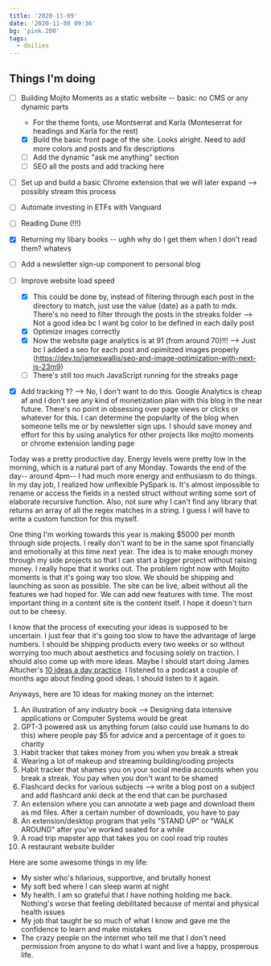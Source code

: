 ```yaml
---
title: '2020-11-09'
date: '2020-11-09 09:36'
bg: 'pink.200'
tags:
  - dailies
---
```


## Things I'm doing

- [ ] Building Mojito Moments as a static website -- basic: no CMS or any dynamic parts

  - For the theme fonts, use Montserrat and Karla (Monteserrat for headings and Karla for the rest)

  - [x] Build the basic front page of the site. Looks alright. Need to add more colors and posts and fix descriptions
  - [ ] Add the dynamic "ask me anything" section
  - [ ] SEO all the posts and add tracking here

- [ ] Set up and build a basic Chrome extension that we will later expand --> possibly stream this process

- [ ] Automate investing in ETFs with Vanguard

- [ ] Reading Dune (!!!)

- [x] Returning my libary books -- ughh why do I get them when I don't read them? whatevs

- [ ] Add a newsletter sign-up component to personal blog

- [ ] Improve website load speed

  - [x] This could be done by, instead of filtering through each post in the directory to match, just use the value {date} as a path to mdx. There's no need to filter through the posts in the streaks folder --> Not a good idea bc I want bg color to be defined in each daily post
  - [x] Optimize images correctly
  - [x] Now the website page analytics is at 91 (from around 70)!!! --> Just bc I added a seo for each post and opimitzed images properly (https://dev.to/jameswallis/seo-and-image-optimization-with-next-js-23m9)
  - [ ] There's still too much JavaScript running for the streaks page

- [x] Add tracking ?? --> No, I don't want to do this. Google Analytics is cheap af and I don't see any kind of monetization plan with this blog in the near future. There's no point in obsessing over page views or clicks or whatever for this. I can determine the popularity of the blog when someone tells me or by newsletter sign ups. I should save money and effort for this by using analytics for other projects like mojito moments or chrome extension landing page

Today was a pretty productive day. Energy levels were pretty low in the morning, which is a natural part of any Monday. Towards the end of the day-- around 4pm-- I had much more energy and enthusiasm to do things. In my day job, I realized how unflexible PySpark is. It's almost impossible to rename or access the fields in a nested struct without writing some sort of elaborate recursive function. Also, not sure why I can't find any library that returns an array of all the regex matches in a string. I guess I will have to write a custom function for this myself.

One thing I'm working towards this year is making \$5000 per month through side projects. I really don't want to be in the same spot financially and emotionally at this time next year. The idea is to make enough money through my side projects so that I can start a bigger project without raising money. I really hope that it works out. The problem right now with Mojito moments is that it's going way too slow. We should be shipping and launching as soon as possible. The site can be live, albeit without all the features we had hoped for. We can add new features with time. The most important thing in a content site is the content itself. I hope it doesn't turn out to be cheesy.

I know that the process of executing your ideas is supposed to be uncertain. I just fear that it's going too slow to have the advantage of large numbers. I should be shipping products every two weeks or so without worrying too much about aesthetics and focusing solely on traction. I should also come up with more ideas. Maybe I should start doing James Altucher's [10 ideas a day practice](https://jamesaltucher.com/blog/the-ultimate-guide-for-becoming-an-idea-machine/). I listened to a podcast a couple of months ago about finding good ideas. I should listen to it again.

Anyways, here are 10 ideas for making money on the internet:

1. An illustration of any industry book --> Designing data intensive applications or Computer Systems would be great
2. GPT-3 powered ask us anything forum (also could use humans to do this) where people pay \$5 for advice and a percentage of it goes to charity
3. Habit tracker that takes money from you when you break a streak
4. Wearing a lot of makeup and streaming building/coding projects
5. Habit tracker that shames you on your social media accounts when you break a streak. You pay when you don't want to be shamed
6. Flashcard decks for various subjects --> write a blog post on a subject and add flashcard anki deck at the end that can be purchased
7. An extension where you can annotate a web page and download them as md files. After a certain number of downloads, you have to pay
8. An extension/desktop program that yells "STAND UP" or "WALK AROUND" after you've worked seated for a while
9. A road trip mapster app that takes you on cool road trip routes
10. A restaurant website builder

Here are some awesome things in my life:

- My sister who's hilarious, supportive, and brutally honest
- My soft bed where I can sleep warm at night
- My health. I am so grateful that I have nothing holding me back. Nothing's worse that feeling debilitated because of mental and physical health issues
- My job that taught be so much of what I know and gave me the confidence to learn and make mistakes
- The crazy people on the internet who tell me that I don't need permission from anyone to do what I want and live a happy, prosperous life.
